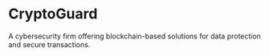 # CryptoGuard
A cybersecurity firm offering blockchain-based solutions for data protection and secure transactions.
